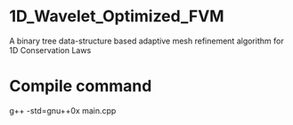 # 1D_Wavelet_Optimized_FVM
A binary tree data-structure based adaptive mesh refinement algorithm for 1D Conservation Laws

# Compile command
g++ -std=gnu++0x main.cpp
